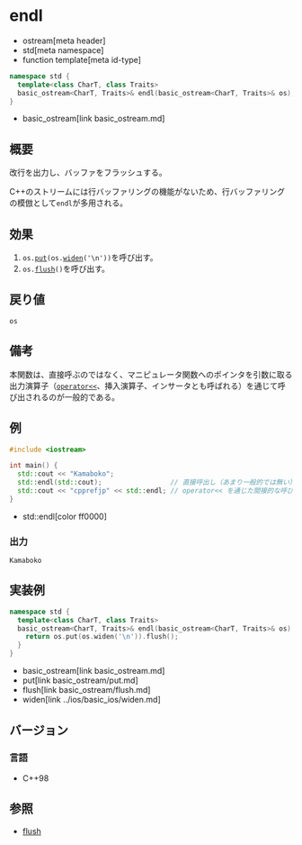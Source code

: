 # endl
* ostream[meta header]
* std[meta namespace]
* function template[meta id-type]

```cpp
namespace std {
  template<class CharT, class Traits>
  basic_ostream<CharT, Traits>& endl(basic_ostream<CharT, Traits>& os);
}
```
* basic_ostream[link basic_ostream.md]

## 概要
改行を出力し、バッファをフラッシュする。

C++のストリームには行バッファリングの機能がないため、行バッファリングの模倣として`endl`が多用される。

## 効果
1. `os.`[`put`](basic_ostream/put.md)`(os.`[`widen`](../ios/basic_ios/widen.md)`('\n'))`を呼び出す。
1. `os.`[`flush`](basic_ostream/flush.md)`()`を呼び出す。

## 戻り値
`os`

## 備考
本関数は、直接呼ぶのではなく、マニピュレータ関数へのポインタを引数に取る出力演算子（[`operator<<`](basic_ostream/op_ostream.md)、挿入演算子、インサータとも呼ばれる）を通じて呼び出されるのが一般的である。

## 例
```cpp example
#include <iostream>

int main() {
  std::cout << "Kamaboko";
  std::endl(std::cout);                 // 直接呼出し（あまり一般的では無い）
  std::cout << "cpprefjp" << std::endl; // operator<< を通じた間接的な呼び出し（より一般的）
}
```
* std::endl[color ff0000]

### 出力
```
Kamaboko
```

## 実装例
```cpp
namespace std {
  template<class CharT, class Traits>
  basic_ostream<CharT, Traits>& endl(basic_ostream<CharT, Traits>& os) {
    return os.put(os.widen('\n')).flush();
  }
}
```
* basic_ostream[link basic_ostream.md]
* put[link basic_ostream/put.md]
* flush[link basic_ostream/flush.md]
* widen[link ../ios/basic_ios/widen.md]

## バージョン
### 言語
- C++98

## 参照
- [flush](flush.md)
